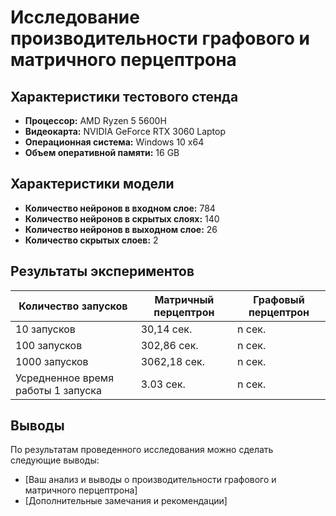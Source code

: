 # Исследование производительности графового и матричного перцептрона

## Характеристики тестового стенда
- **Процессор:** AMD Ryzen 5 5600H
- **Видеокарта:** NVIDIA GeForce RTX 3060 Laptop
- **Операционная система:** Windows 10 x64
- **Объем оперативной памяти:** 16 GB

## Характеристики модели
- **Количество нейронов в входном слое:** 784
- **Количество нейронов в скрытых слоях:** 140
- **Количество нейронов в выходном слое:** 26
- **Количество скрытых слоев:** 2

## Результаты экспериментов

| Количество запусков | Матричный перцептрон | Графовый перцептрон |
|---------------------|----------------------|---------------------|
| 10 запусков         | 30,14 сек.               | n сек.              |
| 100 запусков        | 302,86 сек.               | n сек.              |
| 1000 запусков       | 3062,18 сек.               | n сек.              |
| Усредненное время работы 1 запуска | 3.03 сек.   | n сек.            |

## Выводы

По результатам проведенного исследования можно сделать следующие выводы:

- [Ваш анализ и выводы о производительности графового и матричного перцептрона]
- [Дополнительные замечания и рекомендации]

